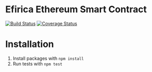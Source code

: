 # Efirica Ethereum Smart Contract

[![Build Status](https://travis-ci.org/Efirica/efirica.io.svg?branch=master)](https://travis-ci.org/Efirica/efirica.io)
[![Coverage Status](https://coveralls.io/repos/github/Efirica/efirica.io/badge.svg)](https://coveralls.io/github/Efirica/efirica.io)

# Installation

1. Install packages with `npm install`
2. Run tests with `npm test`

